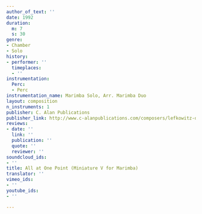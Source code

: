 ```yaml
---
author_of_text: ''
date: 1992
duration:
  m: 7
  s: 30
genre:
- Chamber
- Solo
history:
- performer: ''
  timeplaces:
  - ''
instrumentation:
  Perc:
  - Perc
instrumentation_name: Marimba Solo, Arr. Marimba Duo
layout: composition
n_instruments: 1
publisher: C. Alan Publications
publisher_link: http://www.c-alanpublications.com/composers/lefkowitz-david.html
reviews:
- date: ''
  link: ''
  publication: ''
  quote: ''
  reviewer: ''
soundcloud_ids:
- ''
title: All at One Point (Miniature V for Marimba)
translator: ''
vimeo_ids:
- ''
youtube_ids:
- ''

---
```

